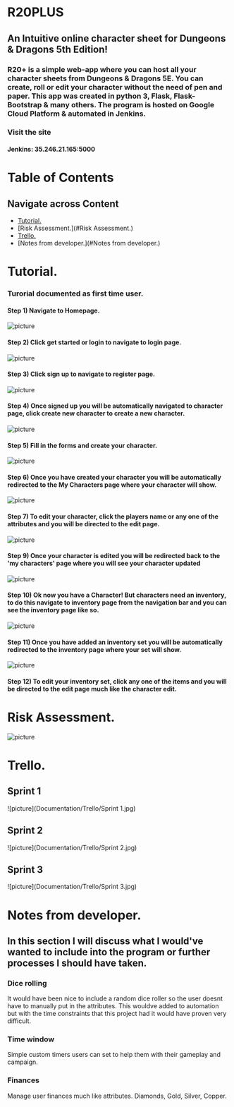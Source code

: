 # R20PLUS
## An Intuitive online character sheet for Dungeons & Dragons 5th Edition!

### R20+ is a simple web-app where you can host all your character sheets from Dungeons & Dragons 5E. You can create, roll or edit your character without the need of pen and paper. This app was created in python 3, Flask, Flask-Bootstrap & many others. The program is hosted on Google Cloud Platform & automated in Jenkins.

### Visit the site
#### Jenkins: 35.246.21.165:5000

# Table of Contents
## Navigate across Content
- [Tutorial.](#Tutorial.)
- [Risk Assessment.](#Risk Assessment.)
- [Trello.](#Trello.)
- [Notes from developer.](#Notes from developer.)

# Tutorial.
### Turorial documented as first time user.
#### Step 1) Navigate to Homepage. 
![picture](Documentation/MDI/homepage.png)
#### Step 2) Click get started or login to navigate to login page. 
![picture](Documentation/MDI/login.png)
#### Step 3) Click sign up to navigate to register page. 
![picture](Documentation/MDI/register.png)
#### Step 4) Once signed up you will be automatically navigated to character page, click create new character to create a new character. 
![picture](Documentation/MDI/characterpage.png)
#### Step 5) Fill in the forms and create your character.
![picture](Documentation/MDI/createcharacter.png)
#### Step 6) Once you have created your character you will be automatically redirected to the My Characters page where your character will show.
![picture](Documentation/MDI/characterpagewithcharacters.png)
#### Step 7) To edit your character, click the players name or any one of the attributes and you will be directed to the edit page.
![picture](Documentation/MDI/editcharacter.png)
#### Step 9) Once your character is edited you will be redirected back to the 'my characters' page where you will see your character updated
![picture](Documentation/MDI/updatedcharacters.png)
#### Step 10) Ok now you have a Character! But characters need an inventory, to do this navigate to inventory page from the navigation bar and you can see the inventory page like so.
![picture](Documentation/MDI/inventory.png)
#### Step 11) Once you have added an inventory set you will be automatically redirected to the inventory page where your set will show.
![picture](Documentation/MDI/set.png)

#### Step 12) To edit your inventory set, click any one of the items and you will be directed to the edit page much like the character edit.

# Risk Assessment.
![picture](Documentation/MDI/Riskassessment.png)

# Trello.
## Sprint 1
![picture](Documentation/Trello/Sprint 1.jpg)
## Sprint 2
![picture](Documentation/Trello/Sprint 2.jpg)
## Sprint 3
![picture](Documentation/Trello/Sprint 3.jpg)

# Notes from developer.
## In this section I will discuss what I would've wanted to include into the program or further processes I should have taken. 

### Dice rolling
It would have been nice to include a random dice roller so the user doesnt have to manually put in the attributes. This wouldve added to automation but with the time constraints that this project had it would have proven very difficult.
### Time window
Simple custom timers users can set to help them with their gameplay and campaign.
### Finances
Manage user finances much like attributes. Diamonds, Gold, Silver, Copper.